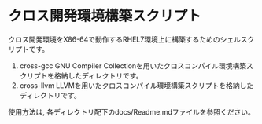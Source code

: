 # クロス開発環境構築スクリプト

クロス開発環境をX86-64で動作するRHEL7環境上に構築するためのシェルスクリプトです。
  
1. cross-gcc  GNU Compiler Collectionを用いたクロスコンパイル環境構築スクリプトを格納したディレクトリです。
1. cross-llvm LLVMを用いたクロスコンパイル環境構築スクリプトを格納したディレクトリです。

使用方法は, 各ディレクトリ配下のdocs/Readme.mdファイルを参照ください。

